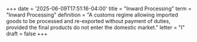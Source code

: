 +++
date = '2025-06-09T17:51:16-04:00'
title = "Inward Processing"
term = "Inward Processing"
definition = "A customs regime allowing imported goods to be processed and re-exported without payment of duties, provided the final products do not enter the domestic market."
letter = "I"
draft = false
+++


